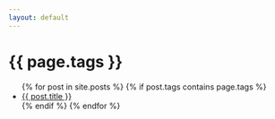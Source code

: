 ```yaml
---
layout: default
---
```


<h1>{{ page.tags }}</h1>

<ul>
{% for post in site.posts %}
  {% if post.tags contains page.tags %}
    <li>
      <a href="{{ site.baseurl }}{{ post.url }}"> {{ post.title }}</a>
    </li>
  {% endif %}
{% endfor %}
</ul>